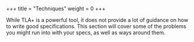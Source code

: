+++
title = "Techniques"
weight = 0
+++

While TLA+ is a powerful tool, it does not provide a lot of guidance on how to write good specifications. This section will cover some of the problems you might run into with your specs, as well as ways around them.